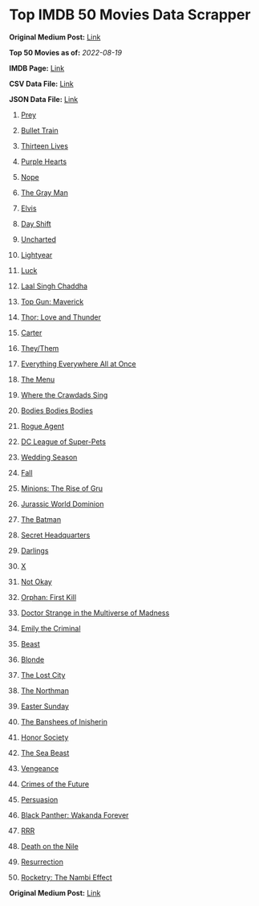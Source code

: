 # Top IMDB 50 Movies Data Scrapper

**Original Medium Post:** [Link](https://medium.com/@nishantsahoo/which-movie-should-i-watch-5c83a3c0f5b1) 

**Top 50 Movies as of:** _2022-08-19_

**IMDB Page:** [Link](http://www.imdb.com/search/title?release_date=2022,2022&title_type=feature)

**CSV Data File:** [Link](/Data/data.csv)

**JSON Data File:** [Link](/Data/data.json)

1. [Prey](https://www.imdb.com/title/tt11866324/?ref_=adv_li_tt)

2. [Bullet Train](https://www.imdb.com/title/tt12593682/?ref_=adv_li_tt)

3. [Thirteen Lives](https://www.imdb.com/title/tt12262116/?ref_=adv_li_tt)

4. [Purple Hearts](https://www.imdb.com/title/tt4614584/?ref_=adv_li_tt)

5. [Nope](https://www.imdb.com/title/tt10954984/?ref_=adv_li_tt)

6. [The Gray Man](https://www.imdb.com/title/tt1649418/?ref_=adv_li_tt)

7. [Elvis](https://www.imdb.com/title/tt3704428/?ref_=adv_li_tt)

8. [Day Shift](https://www.imdb.com/title/tt13314558/?ref_=adv_li_tt)

9. [Uncharted](https://www.imdb.com/title/tt1464335/?ref_=adv_li_tt)

10. [Lightyear](https://www.imdb.com/title/tt10298810/?ref_=adv_li_tt)

11. [Luck](https://www.imdb.com/title/tt7214954/?ref_=adv_li_tt)

12. [Laal Singh Chaddha](https://www.imdb.com/title/tt10028196/?ref_=adv_li_tt)

13. [Top Gun: Maverick](https://www.imdb.com/title/tt1745960/?ref_=adv_li_tt)

14. [Thor: Love and Thunder](https://www.imdb.com/title/tt10648342/?ref_=adv_li_tt)

15. [Carter](https://www.imdb.com/title/tt21237030/?ref_=adv_li_tt)

16. [They/Them](https://www.imdb.com/title/tt14502344/?ref_=adv_li_tt)

17. [Everything Everywhere All at Once](https://www.imdb.com/title/tt6710474/?ref_=adv_li_tt)

18. [The Menu](https://www.imdb.com/title/tt9764362/?ref_=adv_li_tt)

19. [Where the Crawdads Sing](https://www.imdb.com/title/tt9411972/?ref_=adv_li_tt)

20. [Bodies Bodies Bodies](https://www.imdb.com/title/tt8110652/?ref_=adv_li_tt)

21. [Rogue Agent](https://www.imdb.com/title/tt9731386/?ref_=adv_li_tt)

22. [DC League of Super-Pets](https://www.imdb.com/title/tt8912936/?ref_=adv_li_tt)

23. [Wedding Season](https://www.imdb.com/title/tt11426572/?ref_=adv_li_tt)

24. [Fall](https://www.imdb.com/title/tt15325794/?ref_=adv_li_tt)

25. [Minions: The Rise of Gru](https://www.imdb.com/title/tt5113044/?ref_=adv_li_tt)

26. [Jurassic World Dominion](https://www.imdb.com/title/tt8041270/?ref_=adv_li_tt)

27. [The Batman](https://www.imdb.com/title/tt1877830/?ref_=adv_li_tt)

28. [Secret Headquarters](https://www.imdb.com/title/tt14001894/?ref_=adv_li_tt)

29. [Darlings](https://www.imdb.com/title/tt14152140/?ref_=adv_li_tt)

30. [X](https://www.imdb.com/title/tt13560574/?ref_=adv_li_tt)

31. [Not Okay](https://www.imdb.com/title/tt14814040/?ref_=adv_li_tt)

32. [Orphan: First Kill](https://www.imdb.com/title/tt11851548/?ref_=adv_li_tt)

33. [Doctor Strange in the Multiverse of Madness](https://www.imdb.com/title/tt9419884/?ref_=adv_li_tt)

34. [Emily the Criminal](https://www.imdb.com/title/tt15255876/?ref_=adv_li_tt)

35. [Beast](https://www.imdb.com/title/tt13223398/?ref_=adv_li_tt)

36. [Blonde](https://www.imdb.com/title/tt1655389/?ref_=adv_li_tt)

37. [The Lost City](https://www.imdb.com/title/tt13320622/?ref_=adv_li_tt)

38. [The Northman](https://www.imdb.com/title/tt11138512/?ref_=adv_li_tt)

39. [Easter Sunday](https://www.imdb.com/title/tt11952606/?ref_=adv_li_tt)

40. [The Banshees of Inisherin](https://www.imdb.com/title/tt11813216/?ref_=adv_li_tt)

41. [Honor Society](https://www.imdb.com/title/tt16491324/?ref_=adv_li_tt)

42. [The Sea Beast](https://www.imdb.com/title/tt9288046/?ref_=adv_li_tt)

43. [Vengeance](https://www.imdb.com/title/tt11976532/?ref_=adv_li_tt)

44. [Crimes of the Future](https://www.imdb.com/title/tt14549466/?ref_=adv_li_tt)

45. [Persuasion](https://www.imdb.com/title/tt13456318/?ref_=adv_li_tt)

46. [Black Panther: Wakanda Forever](https://www.imdb.com/title/tt9114286/?ref_=adv_li_tt)

47. [RRR](https://www.imdb.com/title/tt8178634/?ref_=adv_li_tt)

48. [Death on the Nile](https://www.imdb.com/title/tt7657566/?ref_=adv_li_tt)

49. [Resurrection](https://www.imdb.com/title/tt11540726/?ref_=adv_li_tt)

50. [Rocketry: The Nambi Effect](https://www.imdb.com/title/tt9263550/?ref_=adv_li_tt)

**Original Medium Post:** [Link](https://medium.com/@nishantsahoo/which-movie-should-i-watch-5c83a3c0f5b1) 
